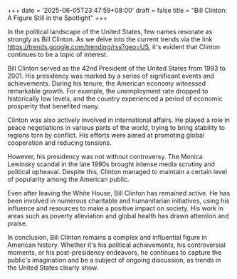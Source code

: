 +++
date = '2025-06-05T23:47:59+08:00'
draft = false
title = "Bill Clinton: A Figure Still in the Spotlight"
+++

In the political landscape of the United States, few names resonate as strongly as Bill Clinton. As we delve into the current trends via the link https://trends.google.com/trending/rss?geo=US, it's evident that Clinton continues to be a topic of interest. 

Bill Clinton served as the 42nd President of the United States from 1993 to 2001. His presidency was marked by a series of significant events and achievements. During his tenure, the American economy witnessed remarkable growth. For example, the unemployment rate dropped to historically low levels, and the country experienced a period of economic prosperity that benefited many. 

Clinton was also actively involved in international affairs. He played a role in peace negotiations in various parts of the world, trying to bring stability to regions torn by conflict. His efforts were aimed at promoting global cooperation and reducing tensions. 

However, his presidency was not without controversy. The Monica Lewinsky scandal in the late 1990s brought intense media scrutiny and political upheaval. Despite this, Clinton managed to maintain a certain level of popularity among the American public. 

Even after leaving the White House, Bill Clinton has remained active. He has been involved in numerous charitable and humanitarian initiatives, using his influence and resources to make a positive impact on society. His work in areas such as poverty alleviation and global health has drawn attention and praise. 

In conclusion, Bill Clinton remains a complex and influential figure in American history. Whether it's his political achievements, his controversial moments, or his post-presidency endeavors, he continues to capture the public's imagination and be a subject of ongoing discussion, as trends in the United States clearly show.